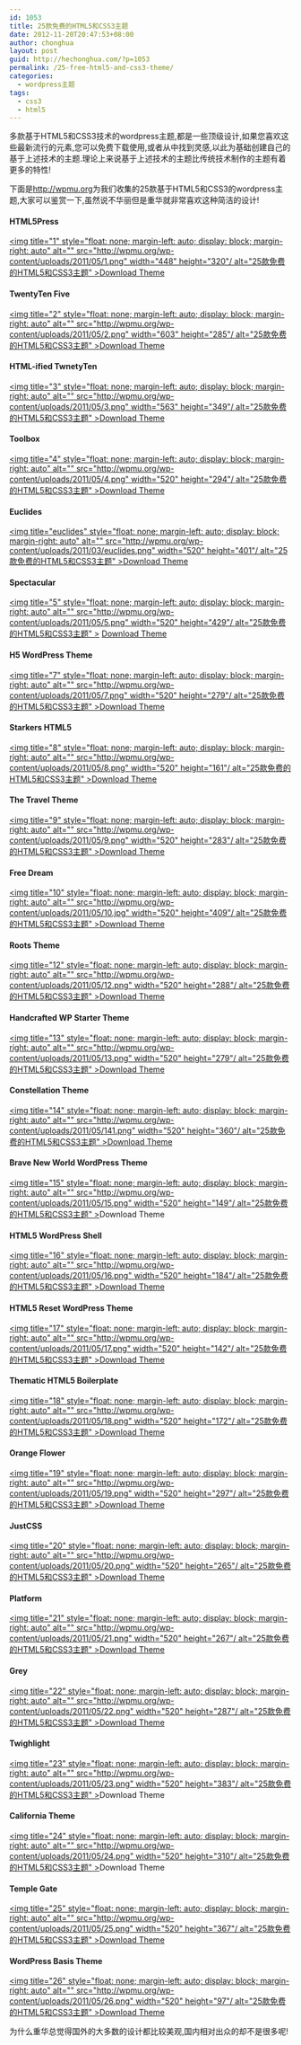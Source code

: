 ```yaml
---
id: 1053
title: 25款免费的HTML5和CSS3主题
date: 2012-11-20T20:47:53+08:00
author: chonghua
layout: post
guid: http://hechonghua.com/?p=1053
permalink: /25-free-html5-and-css3-theme/
categories:
  - wordpress主题
tags:
  - css3
  - html5
---
```

多款基于HTML5和CSS3技术的wordpress主题,都是一些顶级设计,如果您喜欢这些最新流行的元素,您可以免费下载使用,或者从中找到灵感,以此为基础创建自己的基于上述技术的主题.理论上来说基于上述技术的主题比传统技术制作的主题有着更多的特性!

<!--more-->

下面是<a title="http://wpmu.org" href="http://wpmu.org" rel="nofollow" target="_blank">http://wpmu.org</a>为我们收集的25款基于HTML5和CSS3的wordpress主题,大家可以鉴赏一下,虽然说不华丽但是重华就非常喜欢这种简洁的设计!

#### HTML5Press

[<img title="1" style="float: none; margin-left: auto; display: block; margin-right: auto" alt="" src="http://wpmu.org/wp-content/uploads/2011/05/1.png" width="448" height="320"/ alt="25款免费的HTML5和CSS3主题" >](http://wpmu.org/wp-content/uploads/2011/05/1.png)<a href="http://wpmu.org/html5press-a-new-free-html5-theme-for-wordpress/" rel="nofollow" target="_blank">Download Theme</a> 

#### TwentyTen Five</p> 

[<img title="2" style="float: none; margin-left: auto; display: block; margin-right: auto" alt="" src="http://wpmu.org/wp-content/uploads/2011/05/2.png" width="603" height="285"/ alt="25款免费的HTML5和CSS3主题" >](http://wpmu.org/wp-content/uploads/2011/05/2.png)<a href="http://www.twentytenfive.com/" rel="nofollow" target="_blank">Download Theme</a> 

#### HTML-ified TwnetyTen</p> 

[<img title="3" style="float: none; margin-left: auto; display: block; margin-right: auto" alt="" src="http://wpmu.org/wp-content/uploads/2011/05/3.png" width="563" height="349"/ alt="25款免费的HTML5和CSS3主题" >](http://wpmu.org/wp-content/uploads/2011/05/3.png)<a href="http://randyjensenonline.com/thoughts/html5-ified-twenty-ten/" rel="nofollow" target="_blank">Download Theme</a> 

#### Toolbox</p> 

[<img title="4" style="float: none; margin-left: auto; display: block; margin-right: auto" alt="" src="http://wpmu.org/wp-content/uploads/2011/05/4.png" width="520" height="294"/ alt="25款免费的HTML5和CSS3主题" >](http://wpmu.org/wp-content/uploads/2011/05/4.png)<a href="http://wordpress.org/extend/themes/toolbox" rel="nofollow" target="_blank">Download Theme</a> 

#### Euclides</p> 

[<img title="euclides" style="float: none; margin-left: auto; display: block; margin-right: auto" alt="" src="http://wpmu.org/wp-content/uploads/2011/03/euclides.png" width="520" height="401"/ alt="25款免费的HTML5和CSS3主题" >](http://wpmu.org/wp-content/uploads/2011/03/euclides.png)<a href="http://www.cssigniter.com/ignite/Themes/euclides/" rel="nofollow" target="_blank">Download Theme</a> 

#### Spectacular</p> 

[<img title="5" style="float: none; margin-left: auto; display: block; margin-right: auto" alt="" src="http://wpmu.org/wp-content/uploads/2011/05/5.png" width="520" height="429"/ alt="25款免费的HTML5和CSS3主题" >](http://wpmu.org/wp-content/uploads/2011/05/5.png) <a href="http://www.smashingmagazine.com/2011/01/10/free-html-4-01-html5-wordpress-theme-spectacular/" rel="nofollow" target="_blank">Download Theme</a> 

#### H5 WordPress Theme</p> 

[<img title="7" style="float: none; margin-left: auto; display: block; margin-right: auto" alt="" src="http://wpmu.org/wp-content/uploads/2011/05/7.png" width="520" height="279"/ alt="25款免费的HTML5和CSS3主题" >](http://wpmu.org/wp-content/uploads/2011/05/7.png)<a href="http://digwp.com/2009/07/free-html-5-wordpress-theme/" rel="nofollow" target="_blank">Download Theme</a> 

#### Starkers HTML5</p> 

[<img title="8" style="float: none; margin-left: auto; display: block; margin-right: auto" alt="" src="http://wpmu.org/wp-content/uploads/2011/05/8.png" width="520" height="161"/ alt="25款免费的HTML5和CSS3主题" >](http://wpmu.org/wp-content/uploads/2011/05/8.png)<a href="http://nathanstaines.com/archive/starkers-html5" rel="nofollow" target="_blank">Download Theme</a> 

#### The Travel Theme</p> 

[<img title="9" style="float: none; margin-left: auto; display: block; margin-right: auto" alt="" src="http://wpmu.org/wp-content/uploads/2011/05/9.png" width="520" height="283"/ alt="25款免费的HTML5和CSS3主题" >](http://wpmu.org/wp-content/uploads/2011/05/9.png)<a href="http://thetraveltheme.com/" rel="nofollow" target="_blank">Download Theme</a> 

#### Free Dream</p> 

[<img title="10" style="float: none; margin-left: auto; display: block; margin-right: auto" alt="" src="http://wpmu.org/wp-content/uploads/2011/05/10.jpg" width="520" height="409"/ alt="25款免费的HTML5和CSS3主题" >](http://wpmu.org/wp-content/uploads/2011/05/10.jpg)<a href="http://wordpress.org/extend/themes/freedream" rel="nofollow" target="_blank">Download Theme</a> 

#### Roots Theme</p> 

[<img title="12" style="float: none; margin-left: auto; display: block; margin-right: auto" alt="" src="http://wpmu.org/wp-content/uploads/2011/05/12.png" width="520" height="288"/ alt="25款免费的HTML5和CSS3主题" >](http://wpmu.org/wp-content/uploads/2011/05/12.png)<a href="http://www.rootstheme.com/" rel="nofollow" target="_blank">Download Theme</a> 

#### Handcrafted WP Starter Theme</p> 

[<img title="13" style="float: none; margin-left: auto; display: block; margin-right: auto" alt="" src="http://wpmu.org/wp-content/uploads/2011/05/13.png" width="520" height="279"/ alt="25款免费的HTML5和CSS3主题" >](http://wpmu.org/wp-content/uploads/2011/05/13.png)<a href="http://randyjensenonline.com/thoughts/handcrafted-wp-starter-theme/" rel="nofollow" target="_blank">Download Theme</a> 

#### Constellation Theme</p> 

[<img title="14" style="float: none; margin-left: auto; display: block; margin-right: auto" alt="" src="http://wpmu.org/wp-content/uploads/2011/05/141.png" width="520" height="360"/ alt="25款免费的HTML5和CSS3主题" >](http://wpmu.org/wp-content/uploads/2011/05/141.png)<a href="http://constellationtheme.com/" rel="nofollow" target="_blank">Download Theme</a> 

#### Brave New World WordPress Theme</p> 

[<img title="15" style="float: none; margin-left: auto; display: block; margin-right: auto" alt="" src="http://wpmu.org/wp-content/uploads/2011/05/15.png" width="520" height="149"/ alt="25款免费的HTML5和CSS3主题" >](http://wpmu.org/wp-content/uploads/2011/05/15.png)Download Theme 

#### HTML5 WordPress Shell</p> 

[<img title="16" style="float: none; margin-left: auto; display: block; margin-right: auto" alt="" src="http://wpmu.org/wp-content/uploads/2011/05/16.png" width="520" height="184"/ alt="25款免费的HTML5和CSS3主题" >](http://wpmu.org/wp-content/uploads/2011/05/16.png)<a href="http://html5.mimoymima.com/" rel="nofollow" target="_blank">Download Theme</a> 

#### HTML5 Reset WordPress Theme</p> 

[<img title="17" style="float: none; margin-left: auto; display: block; margin-right: auto" alt="" src="http://wpmu.org/wp-content/uploads/2011/05/17.png" width="520" height="142"/ alt="25款免费的HTML5和CSS3主题" >](http://wpmu.org/wp-content/uploads/2011/05/17.png)<a href="http://html5reset.org/" rel="nofollow" target="_blank">Download Theme</a> 

#### Thematic HTML5 Boilerplate</p> 

[<img title="18" style="float: none; margin-left: auto; display: block; margin-right: auto" alt="" src="http://wpmu.org/wp-content/uploads/2011/05/18.png" width="520" height="172"/ alt="25款免费的HTML5和CSS3主题" >](http://wpmu.org/wp-content/uploads/2011/05/18.png)<a href="https://github.com/sams/Thematic-html5boilerplate" rel="nofollow" target="_blank">Download Theme</a> 

#### Orange Flower</p> 

[<img title="19" style="float: none; margin-left: auto; display: block; margin-right: auto" alt="" src="http://wpmu.org/wp-content/uploads/2011/05/19.png" width="520" height="297"/ alt="25款免费的HTML5和CSS3主题" >](http://wpmu.org/wp-content/uploads/2011/05/19.png)<a href="http://wordpress.org/extend/themes/orange-flower" rel="nofollow" target="_blank">Download Theme</a> 

#### JustCSS</p> 

[<img title="20" style="float: none; margin-left: auto; display: block; margin-right: auto" alt="" src="http://wpmu.org/wp-content/uploads/2011/05/20.png" width="520" height="265"/ alt="25款免费的HTML5和CSS3主题" >](http://wpmu.org/wp-content/uploads/2011/05/20.png)<a href="http://wordpress.org/extend/themes/justcss" rel="nofollow" target="_blank">Download Theme</a> 

#### Platform</p> 

[<img title="21" style="float: none; margin-left: auto; display: block; margin-right: auto" alt="" src="http://wpmu.org/wp-content/uploads/2011/05/21.png" width="520" height="267"/ alt="25款免费的HTML5和CSS3主题" >](http://wpmu.org/wp-content/uploads/2011/05/21.png)<a href="http://wordpress.org/extend/themes/platform" rel="nofollow" target="_blank">Download Theme</a> 

#### Grey</p> 

[<img title="22" style="float: none; margin-left: auto; display: block; margin-right: auto" alt="" src="http://wpmu.org/wp-content/uploads/2011/05/22.png" width="520" height="287"/ alt="25款免费的HTML5和CSS3主题" >](http://wpmu.org/wp-content/uploads/2011/05/22.png)<a href="http://webexpedition18.com/work/grey-a-new-free-html5css3-wordpress-theme/" rel="nofollow" target="_blank">Download Theme</a> 

#### Twighlight</p> 

[<img title="23" style="float: none; margin-left: auto; display: block; margin-right: auto" alt="" src="http://wpmu.org/wp-content/uploads/2011/05/23.png" width="520" height="383"/ alt="25款免费的HTML5和CSS3主题" >](http://wpmu.org/wp-content/uploads/2011/05/23.png)Download Theme 

#### California Theme</p> 

[<img title="24" style="float: none; margin-left: auto; display: block; margin-right: auto" alt="" src="http://wpmu.org/wp-content/uploads/2011/05/24.png" width="520" height="310"/ alt="25款免费的HTML5和CSS3主题" >](http://wpmu.org/wp-content/uploads/2011/05/24.png)Download Theme 

#### Temple Gate</p> 

[<img title="25" style="float: none; margin-left: auto; display: block; margin-right: auto" alt="" src="http://wpmu.org/wp-content/uploads/2011/05/25.png" width="520" height="367"/ alt="25款免费的HTML5和CSS3主题" >](http://wpmu.org/wp-content/uploads/2011/05/25.png)<a href="http://www.lotusseedsdesign.com/blog/temple-gate-an-accessible-html5-wordpress-theme" rel="nofollow" target="_blank">Download Theme</a> 

#### WordPress Basis Theme</p> 

[<img title="26" style="float: none; margin-left: auto; display: block; margin-right: auto" alt="" src="http://wpmu.org/wp-content/uploads/2011/05/26.png" width="520" height="97"/ alt="25款免费的HTML5和CSS3主题" >](http://wpmu.org/wp-content/uploads/2011/05/26.png)<a href="http://wpbasis.de/readme-en_US.php" rel="nofollow" target="_blank">Download Theme</a> 

为什么重华总觉得国外的大多数的设计都比较美观,国内相对出众的却不是很多呢!